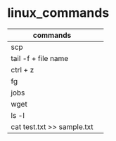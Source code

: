 # linux_commands

|commands  |  | 
|---|---|
|scp  |  |
|tail -f + file name |  |
|ctrl + z  |  |
|fg  |  |
|jobs  |  |
|wget  |  |
|ls -l  |  |
| cat test.txt >> sample.txt | |
